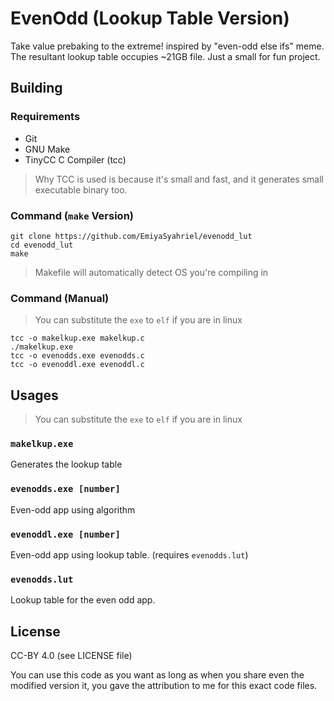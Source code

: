 # EvenOdd (Lookup Table Version)
Take value prebaking to the extreme! inspired by "even-odd else ifs" meme. The resultant lookup table occupies ~21GB file. Just a small for fun project.

## Building
### Requirements
- Git
- GNU Make
- TinyCC C Compiler (tcc)
> Why TCC is used is because it's small and fast, and it generates small executable binary too.

### Command (`make` Version)
```shell
git clone https://github.com/EmiyaSyahriel/evenodd_lut
cd evenodd_lut
make
```
> Makefile will automatically detect OS you're compiling in

### Command (Manual)
> You can substitute the `exe` to `elf` if you are in linux
```shell
tcc -o makelkup.exe makelkup.c
./makelkup.exe
tcc -o evenodds.exe evenodds.c
tcc -o evenoddl.exe evenoddl.c
```

## Usages
> You can substitute the `exe` to `elf` if you are in linux
### `makelkup.exe`
Generates the lookup table

### `evenodds.exe [number]` 
Even-odd app using algorithm

### `evenoddl.exe [number]`
Even-odd app using lookup table. (requires `evenodds.lut`)

### `evenodds.lut`
Lookup table for the even odd app.

## License
CC-BY 4.0 (see LICENSE file)

You can use this code as you want as long as when you share even the modified version it, you gave the attribution to me for this exact code files.
